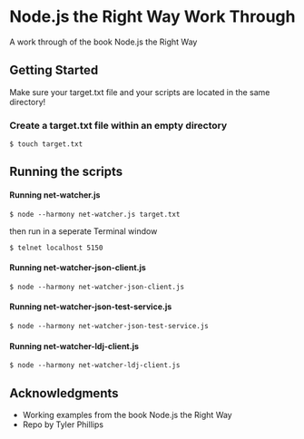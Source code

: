 # Node.js the Right Way Work Through

A work through of the book Node.js the Right Way

## Getting Started

Make sure your target.txt file and your scripts are located in the same directory!

### Create a target.txt file within an empty directory
```
$ touch target.txt
```

## Running the scripts

#### Running net-watcher.js
```
$ node --harmony net-watcher.js target.txt
```
then run in a seperate Terminal window
```
$ telnet localhost 5150
```

#### Running net-watcher-json-client.js
```
$ node --harmony net-watcher-json-client.js
```

#### Running net-watcher-json-test-service.js
```
$ node --harmony net-watcher-json-test-service.js
```

#### Running net-watcher-ldj-client.js
```
$ node --harmony net-watcher-ldj-client.js
```

## Acknowledgments

* Working examples from the book Node.js the Right Way
* Repo by Tyler Phillips
